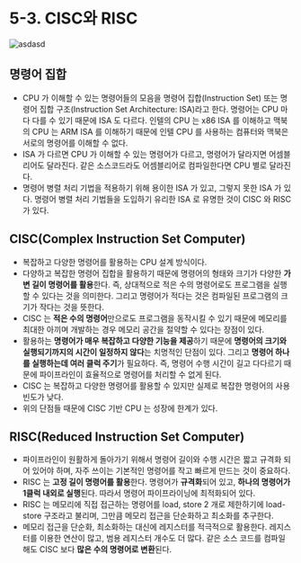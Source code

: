 # 5-3. CISC와 RISC

![asdasd](https://github.com/choidoorim/TIL/assets/63203480/5a681f0e-2c37-4e9d-852e-6c4507b231eb)

## 명령어 집합

- CPU 가 이해할 수 있는 명령어들의 모음을 명령어 집합(Instruction Set) 또는 명령어 집합 구조(Instruction Set Architecture: ISA)라고 한다. 명령어는 CPU 마다 다를 수 있기 때문에 ISA 도 다르다. 인텔의 CPU 는 x86 ISA 를 이해하고 맥북의 CPU 는 ARM ISA 를 이해하기 때문에 인텔 CPU 를 사용하는 컴퓨터와 맥북은 서로의 명령어를 이해할 수 없다.
- ISA 가 다르면 CPU 가 이해할 수 있는 명령어가 다르고, 명령어가 달라지면 어셈블리어도 달라진다. 같은 소스코드라도 어셈블리어로 컴파일한다면 CPU 별로 달라진다.
- 명령어 병렬 처리 기법을 적용하기 위해 용이한 ISA 가 있고, 그렇지 못한 ISA 가 있다. 명령어 병렬 처리 기법들을 도입하기 유리한 ISA 로 유명한 것이 CISC 와 RISC 가 있다.

## CISC(Complex Instruction Set Computer)

- 복잡하고 다양한 명령어를 활용하는 CPU 설계 방식이다.
- 다양하고 복잡한 명령어 집합을 활용하기 때문에 명령어의 형태와 크기가 다양한 **가변 길이 명령어를 활용**한다. 즉, 상대적으로 적은 수의 명령어로도 프로그램을 실행할 수 있다는 것을 의미한다. 그리고 명령어가 적다는 것은 컴파일된 프로그램의 크기가 작다는 것을 뜻한다.
- CISC 는 **적은 수의 명령어**만으로도 프로그램을 동작시킬 수 있기 때문에 메모리를 최대한 아끼며 개발하는 경우 메모리 공간을 절약할 수 있다는 장점이 있다.
- 활용하는 **명령어가 매우 복잡하고 다양한 기능을 제공**하기 때문에 **명령어의 크기와 실행되기까지의 시간이 일정하지 않다**는 치명적인 단점이 있다. 그리고 **명령어 하나를 실행하는데 여러 클럭 주기**가 필요하다. 즉, 명령어 수행 시간이 길고 다다르기 때문에 파이프라인이 효율적으로 명령어를 처리할 수 없게 된다.
- CISC 는 복잡하고 다양한 명령어를 활용할 수 있지만 실제로 복잡한 명령어의 사용 빈도가 낮다.
- 위의 단점들 때문에 CISC 기반 CPU 는 성장에 한계가 있다.

## RISC(Reduced Instruction Set Computer)

- 파이프라인이 원활하게 돌아가기 위해서 명령어 길이와 수행 시간은 짧고 규격화 되어 있어야 하며, 자주 쓰이는 기본적인 명령어를 작고 빠르게 만드는 것이 중요하다.
- RISC 는 **고정 길이 명령어를 활용**한다. 명령어가 **규격화**되어 있고, **하나의 명령어가 1클럭 내외로 실행**된다. 따라서 명령어 파이프라이닝에 최적화되어 있다.
- RISC 는 메모리에 직접 접근하는 명령어를 load, store 2 개로 제한하기에 load-store 구조라고 불리며, 그만큼 메모리 접근을 단순화하고 최소화를 추구한다.
- 메모리 접근을 단순화, 최소화하는 대신에 레지스터를 적극적으로 활용한다. 레지스터를 이용한 연산이 많고, 범용 레지스터 개수도 더 많다. 같은 소스 코드를 컴파일해도 CISC 보다 **많은 수의 명령어로 변환**된다.
